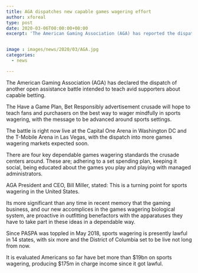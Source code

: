 ```yaml
---
title: AGA dispatches new capable games wagering effort
author: xforeal 
type: post
date: 2020-03-06T00:00:00+00:00
excerpt: 'The American Gaming Association (AGA) has reported the dispatch of another open assistance crusade intended to teach avid supporters about dependable gambling '


image : images/news/2020/03/AGA.jpg
categories:
  - news

---
```

The American Gaming Association (AGA) has declared the dispatch of another open assistance battle intended to teach avid supporters about capable betting. 

The Have a Game Plan, Bet Responsibly advertisement crusade will hope to teach fans and purchasers on the best way to wager mindfully in sports wagering, with the message to be advanced around sports settings. 

The battle is right now live at the Capital One Arena in Washington DC and the T-Mobile Arena in Las Vegas, with the dispatch into more games wagering markets expected soon. 

There are four key dependable games wagering standards the crusade centers around. These are; adhering to a set spending plan, keeping it social, being educated about the games you play and playing with managed administrators. 

AGA President and CEO, Bill Miller, stated: This is a turning point for sports wagering in the United States. 

Its more significant than any time in recent memory that the gaming business, and our new accomplices in the games wagering biological system, are proactive in outfitting benefactors with the apparatuses they have to take part in these ideas in a dependable way. 

Since PASPA was toppled in May 2018, sports wagering is presently lawful in 14 states, with six more and the District of Columbia set to be live not long from now. 

It is evaluated Americans so far have bet more than $19bn on sports wagering, producing $175m in charge income since it got lawful.